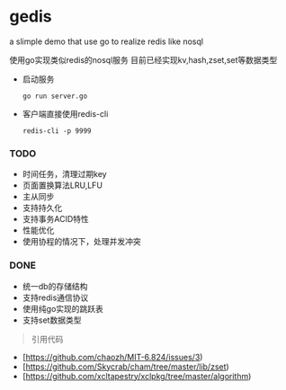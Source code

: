 # gedis
a slimple demo that use go to realize redis like nosql 


 使用go实现类似redis的nosql服务
 目前已经实现kv,hash,zset,set等数据类型
* 启动服务
  ```
  go run server.go
  ```
* 客户端直接使用redis-cli
  ```
  redis-cli -p 9999
  ```
### TODO
* 时间任务，清理过期key
* 页面置换算法LRU,LFU
* 主从同步
* 支持持久化
* 支持事务ACID特性
* 性能优化
* 使用协程的情况下，处理并发冲突

### DONE
* 统一db的存储结构
* 支持redis通信协议
* 使用纯go实现的跳跃表
* 支持set数据类型
> 引用代码
* [https://github.com/chaozh/MIT-6.824/issues/3)
* [https://github.com/Skycrab/cham/tree/master/lib/zset)
* [https://github.com/xcltapestry/xclpkg/tree/master/algorithm)


